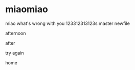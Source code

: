 # miaomiao
miao
what's wrong with you
123312313123s
master
newfile

afternoon


after


try again



home
